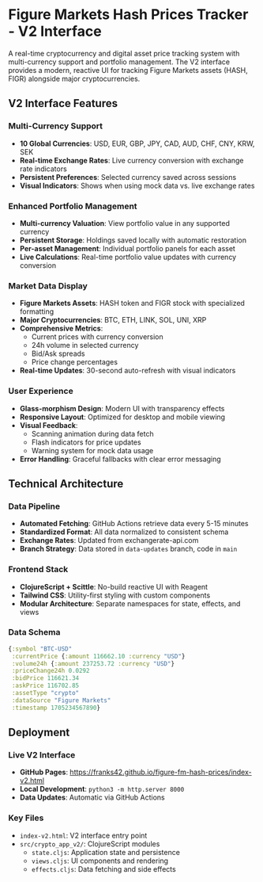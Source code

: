 # Figure Markets Hash Prices Tracker - V2 Interface

A real-time cryptocurrency and digital asset price tracking system with multi-currency support and portfolio management. The V2 interface provides a modern, reactive UI for tracking Figure Markets assets (HASH, FIGR) alongside major cryptocurrencies.

## V2 Interface Features

### Multi-Currency Support
- **10 Global Currencies**: USD, EUR, GBP, JPY, CAD, AUD, CHF, CNY, KRW, SEK
- **Real-time Exchange Rates**: Live currency conversion with exchange rate indicators
- **Persistent Preferences**: Selected currency saved across sessions
- **Visual Indicators**: Shows when using mock data vs. live exchange rates

### Enhanced Portfolio Management
- **Multi-currency Valuation**: View portfolio value in any supported currency
- **Persistent Storage**: Holdings saved locally with automatic restoration
- **Per-asset Management**: Individual portfolio panels for each asset
- **Live Calculations**: Real-time portfolio value updates with currency conversion

### Market Data Display
- **Figure Markets Assets**: HASH token and FIGR stock with specialized formatting
- **Major Cryptocurrencies**: BTC, ETH, LINK, SOL, UNI, XRP
- **Comprehensive Metrics**:
  - Current prices with currency conversion
  - 24h volume in selected currency
  - Bid/Ask spreads
  - Price change percentages
- **Real-time Updates**: 30-second auto-refresh with visual indicators

### User Experience
- **Glass-morphism Design**: Modern UI with transparency effects
- **Responsive Layout**: Optimized for desktop and mobile viewing
- **Visual Feedback**:
  - Scanning animation during data fetch
  - Flash indicators for price updates
  - Warning system for mock data usage
- **Error Handling**: Graceful fallbacks with clear error messaging

## Technical Architecture

### Data Pipeline
- **Automated Fetching**: GitHub Actions retrieve data every 5-15 minutes
- **Standardized Format**: All data normalized to consistent schema
- **Exchange Rates**: Updated from exchangerate-api.com
- **Branch Strategy**: Data stored in `data-updates` branch, code in `main`

### Frontend Stack
- **ClojureScript + Scittle**: No-build reactive UI with Reagent
- **Tailwind CSS**: Utility-first styling with custom components
- **Modular Architecture**: Separate namespaces for state, effects, and views

### Data Schema
```clojure
{:symbol "BTC-USD"
 :currentPrice {:amount 116662.10 :currency "USD"}
 :volume24h {:amount 237253.72 :currency "USD"}
 :priceChange24h 0.0292
 :bidPrice 116621.34
 :askPrice 116702.85
 :assetType "crypto"
 :dataSource "Figure Markets"
 :timestamp 1705234567890}
```

## Deployment

### Live V2 Interface
- **GitHub Pages**: https://franks42.github.io/figure-fm-hash-prices/index-v2.html
- **Local Development**: `python3 -m http.server 8000`
- **Data Updates**: Automatic via GitHub Actions

### Key Files
- `index-v2.html`: V2 interface entry point
- `src/crypto_app_v2/`: ClojureScript modules
  - `state.cljs`: Application state and persistence
  - `views.cljs`: UI components and rendering
  - `effects.cljs`: Data fetching and side effects